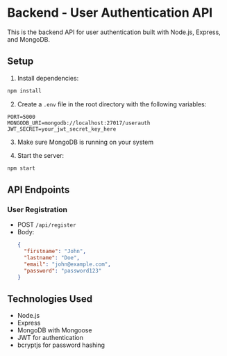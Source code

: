 # Backend - User Authentication API

This is the backend API for user authentication built with Node.js, Express, and MongoDB.

## Setup

1. Install dependencies:
```bash
npm install
```

2. Create a `.env` file in the root directory with the following variables:
```
PORT=5000
MONGODB_URI=mongodb://localhost:27017/userauth
JWT_SECRET=your_jwt_secret_key_here
```

3. Make sure MongoDB is running on your system

4. Start the server:
```bash
npm start
```

## API Endpoints

### User Registration
- POST `/api/register`
- Body: 
  ```json
  {
    "firstname": "John",
    "lastname": "Doe",
    "email": "john@example.com",
    "password": "password123"
  }
  ```

## Technologies Used
- Node.js
- Express
- MongoDB with Mongoose
- JWT for authentication
- bcryptjs for password hashing 
